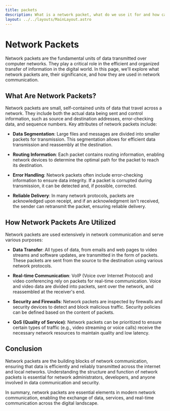 ```yaml
---
title: packets
description: What is a network packet, what do we use it for and how can we use it. 
layout: ../../layouts/MainLayout.astro
---
```


# Network Packets

Network packets are the fundamental units of data transmitted over computer networks. They play a critical role in the efficient and organized transfer of information in the digital world. In this page, we'll explore what network packets are, their significance, and how they are used in network communication.

## What Are Network Packets?

Network packets are small, self-contained units of data that travel across a network. They include both the actual data being sent and control information, such as source and destination addresses, error-checking data, and sequence numbers. Key attributes of network packets include:

- **Data Segmentation**: Large files and messages are divided into smaller packets for transmission. This segmentation allows for efficient data transmission and reassembly at the destination.

- **Routing Information**: Each packet contains routing information, enabling network devices to determine the optimal path for the packet to reach its destination.

- **Error Handling**: Network packets often include error-checking information to ensure data integrity. If a packet is corrupted during transmission, it can be detected and, if possible, corrected.

- **Reliable Delivery**: In many network protocols, packets are acknowledged upon receipt, and if an acknowledgment isn't received, the sender can retransmit the packet, ensuring reliable delivery.

## How Network Packets Are Utilized

Network packets are used extensively in network communication and serve various purposes:

- **Data Transfer**: All types of data, from emails and web pages to video streams and software updates, are transmitted in the form of packets. These packets are sent from the source to the destination using various network protocols.

- **Real-time Communication**: VoIP (Voice over Internet Protocol) and video conferencing rely on packets for real-time communication. Voice and video data are divided into packets, sent over the network, and reassembled at the receiver's end.

- **Security and Firewalls**: Network packets are inspected by firewalls and security devices to detect and block malicious traffic. Security policies can be defined based on the content of packets.

- **QoS (Quality of Service)**: Network packets can be prioritized to ensure certain types of traffic (e.g., video streaming or voice calls) receive the necessary network resources to maintain quality and low latency.

## Conclusion

Network packets are the building blocks of network communication, ensuring that data is efficiently and reliably transmitted across the internet and local networks. Understanding the structure and function of network packets is essential for network administrators, developers, and anyone involved in data communication and security.

In summary, network packets are essential elements in modern network communication, enabling the exchange of data, services, and real-time communication across the digital landscape.
